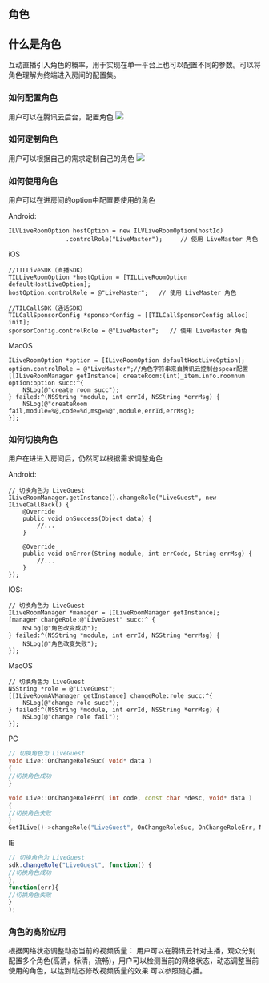 ## 角色

## 什么是角色
互动直播引入角色的概率，用于实现在单一平台上也可以配置不同的参数。可以将角色理解为终端进入房间的配置集。

### 如何配置角色
用户可以在腾讯云后台，配置角色
![](https://zhaoyang21cn.github.io/iLiveSDK_Help/readme_img/role_config.png)

### 如何定制角色
用户可以根据自己的需求定制自己的角色
![](https://zhaoyang21cn.github.io/iLiveSDK_Help/readme_img/role_detail.png)

### 如何使用角色
用户可以在进房间的option中配置要使用的角色

Android:
```
ILVLiveRoomOption hostOption = new ILVLiveRoomOption(hostId)
                .controlRole("LiveMaster");     // 使用 LiveMaster 角色
```

iOS
```
//TILLiveSDK（直播SDK）
TILLiveRoomOption *hostOption = [TILLiveRoomOption defaultHostLiveOption];
hostOption.controlRole = @"LiveMaster";   // 使用 LiveMaster 角色
```
    
```
//TILCallSDK（通话SDK）
TILCallSponsorConfig *sponsorConfig = [[TILCallSponsorConfig alloc] init];
sponsorConfig.controlRole = @"LiveMaster";   // 使用 LiveMaster 角色
```

MacOS
```
ILiveRoomOption *option = [ILiveRoomOption defaultHostLiveOption];
option.controlRole = @"LiveMaster";//角色字符串来自腾讯云控制台spear配置
[[ILiveRoomManager getInstance] createRoom:(int)_item.info.roomnum option:option succ:^{
    NSLog(@"create room succ");
} failed:^(NSString *module, int errId, NSString *errMsg) {
    NSLog(@"createRoom fail,module=%@,code=%d,msg=%@",module,errId,errMsg);
}];
```

### 如何切换角色
用户在进进入房间后，仍然可以根据需求调整角色

Android:
```
// 切换角色为 LiveGuest
ILiveRoomManager.getInstance().changeRole("LiveGuest", new ILiveCallBack() {
    @Override
    public void onSuccess(Object data) {
        //...
    }

    @Override
    public void onError(String module, int errCode, String errMsg) {
        //...
    }
});
```


IOS:
```
// 切换角色为 LiveGuest
ILiveRoomManager *manager = [ILiveRoomManager getInstance];
[manager changeRole:@"LiveGuest" succ:^ {
    NSLog(@"角色改变成功");
} failed:^(NSString *module, int errId, NSString *errMsg) {
    NSLog(@"角色改变失败");
}];
```

MacOS
```
// 切换角色为 LiveGuest
NSString *role = @"LiveGuest";
[[ILiveRoomAVManager getInstance] changeRole:role succ:^{
    NSLog(@"change role succ");
} failed:^(NSString *module, int errId, NSString *errMsg) {
    NSLog(@"change role fail");
}];
```

PC
```c++
// 切换角色为 LiveGuest
void Live::OnChangeRoleSuc( void* data )
{
//切换角色成功
}

void Live::OnChangeRoleErr( int code, const char *desc, void* data )
{
//切换角色失败
}
GetILive()->changeRole("LiveGuest", OnChangeRoleSuc, OnChangeRoleErr, NULL);
```

IE
```js
// 切换角色为 LiveGuest
sdk.changeRole("LiveGuest", function() {
//切换角色成功
},
function(err){
//切换角色失败
}
);
```

### 角色的高阶应用
根据网络状态调整动态当前的视频质量：
用户可以在腾讯云针对主播，观众分别配置多个角色(高清，标清，流畅)，用户可以检测当前的网络状态，动态调整当前使用的角色，以达到动态修改视频质量的效果
可以参照随心播。

